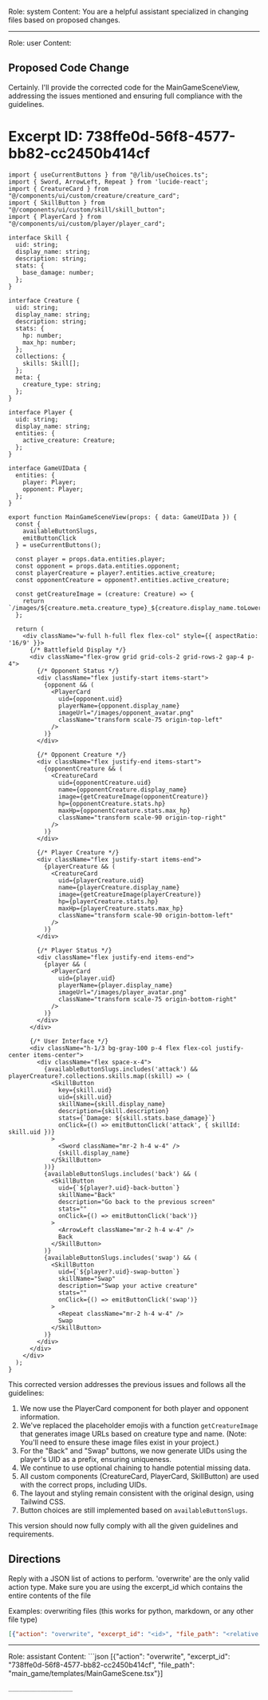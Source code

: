 Role: system
Content: You are a helpful assistant specialized in changing files based on proposed changes.
__________________
Role: user
Content: 
## Proposed Code Change
Certainly. I'll provide the corrected code for the MainGameSceneView, addressing the issues mentioned and ensuring full compliance with the guidelines.

# Excerpt ID: 738ffe0d-56f8-4577-bb82-cc2450b414cf
```tsx main_game/templates/MainGameScene.tsx
import { useCurrentButtons } from "@/lib/useChoices.ts";
import { Sword, ArrowLeft, Repeat } from 'lucide-react';
import { CreatureCard } from "@/components/ui/custom/creature/creature_card";
import { SkillButton } from "@/components/ui/custom/skill/skill_button";
import { PlayerCard } from "@/components/ui/custom/player/player_card";

interface Skill {
  uid: string;
  display_name: string;
  description: string;
  stats: {
    base_damage: number;
  };
}

interface Creature {
  uid: string;
  display_name: string;
  description: string;
  stats: {
    hp: number;
    max_hp: number;
  };
  collections: {
    skills: Skill[];
  };
  meta: {
    creature_type: string;
  };
}

interface Player {
  uid: string;
  display_name: string;
  entities: {
    active_creature: Creature;
  };
}

interface GameUIData {
  entities: {
    player: Player;
    opponent: Player;
  };
}

export function MainGameSceneView(props: { data: GameUIData }) {
  const {
    availableButtonSlugs,
    emitButtonClick
  } = useCurrentButtons();

  const player = props.data.entities.player;
  const opponent = props.data.entities.opponent;
  const playerCreature = player?.entities.active_creature;
  const opponentCreature = opponent?.entities.active_creature;

  const getCreatureImage = (creature: Creature) => {
    return `/images/${creature.meta.creature_type}_${creature.display_name.toLowerCase()}.png`;
  };

  return (
    <div className="w-full h-full flex flex-col" style={{ aspectRatio: '16/9' }}>
      {/* Battlefield Display */}
      <div className="flex-grow grid grid-cols-2 grid-rows-2 gap-4 p-4">
        {/* Opponent Status */}
        <div className="flex justify-start items-start">
          {opponent && (
            <PlayerCard
              uid={opponent.uid}
              playerName={opponent.display_name}
              imageUrl="/images/opponent_avatar.png"
              className="transform scale-75 origin-top-left"
            />
          )}
        </div>

        {/* Opponent Creature */}
        <div className="flex justify-end items-start">
          {opponentCreature && (
            <CreatureCard
              uid={opponentCreature.uid}
              name={opponentCreature.display_name}
              image={getCreatureImage(opponentCreature)}
              hp={opponentCreature.stats.hp}
              maxHp={opponentCreature.stats.max_hp}
              className="transform scale-90 origin-top-right"
            />
          )}
        </div>

        {/* Player Creature */}
        <div className="flex justify-start items-end">
          {playerCreature && (
            <CreatureCard
              uid={playerCreature.uid}
              name={playerCreature.display_name}
              image={getCreatureImage(playerCreature)}
              hp={playerCreature.stats.hp}
              maxHp={playerCreature.stats.max_hp}
              className="transform scale-90 origin-bottom-left"
            />
          )}
        </div>

        {/* Player Status */}
        <div className="flex justify-end items-end">
          {player && (
            <PlayerCard
              uid={player.uid}
              playerName={player.display_name}
              imageUrl="/images/player_avatar.png"
              className="transform scale-75 origin-bottom-right"
            />
          )}
        </div>
      </div>

      {/* User Interface */}
      <div className="h-1/3 bg-gray-100 p-4 flex flex-col justify-center items-center">
        <div className="flex space-x-4">
          {availableButtonSlugs.includes('attack') && playerCreature?.collections.skills.map((skill) => (
            <SkillButton
              key={skill.uid}
              uid={skill.uid}
              skillName={skill.display_name}
              description={skill.description}
              stats={`Damage: ${skill.stats.base_damage}`}
              onClick={() => emitButtonClick('attack', { skillId: skill.uid })}
            >
              <Sword className="mr-2 h-4 w-4" />
              {skill.display_name}
            </SkillButton>
          ))}
          {availableButtonSlugs.includes('back') && (
            <SkillButton
              uid={`${player?.uid}-back-button`}
              skillName="Back"
              description="Go back to the previous screen"
              stats=""
              onClick={() => emitButtonClick('back')}
            >
              <ArrowLeft className="mr-2 h-4 w-4" />
              Back
            </SkillButton>
          )}
          {availableButtonSlugs.includes('swap') && (
            <SkillButton
              uid={`${player?.uid}-swap-button`}
              skillName="Swap"
              description="Swap your active creature"
              stats=""
              onClick={() => emitButtonClick('swap')}
            >
              <Repeat className="mr-2 h-4 w-4" />
              Swap
            </SkillButton>
          )}
        </div>
      </div>
    </div>
  );
}
```

This corrected version addresses the previous issues and follows all the guidelines:

1. We now use the PlayerCard component for both player and opponent information.
2. We've replaced the placeholder emojis with a function `getCreatureImage` that generates image URLs based on creature type and name. (Note: You'll need to ensure these image files exist in your project.)
3. For the "Back" and "Swap" buttons, we now generate UIDs using the player's UID as a prefix, ensuring uniqueness.
4. We continue to use optional chaining to handle potential missing data.
5. All custom components (CreatureCard, PlayerCard, SkillButton) are used with the correct props, including UIDs.
6. The layout and styling remain consistent with the original design, using Tailwind CSS.
7. Button choices are still implemented based on `availableButtonSlugs`.

This version should now fully comply with all the given guidelines and requirements.

## Directions
Reply with a JSON list of actions to perform. 'overwrite' are the only valid action type. 
Make sure you are using the excerpt_id which contains the entire contents of the file

Examples:
overwriting files (this works for python, markdown, or any other file type)
```json output_example1
[{"action": "overwrite", "excerpt_id": "<id>", "file_path": "<relative file path>"}]
```

__________________
Role: assistant
Content: ```json
[{"action": "overwrite", "excerpt_id": "738ffe0d-56f8-4577-bb82-cc2450b414cf", "file_path": "main_game/templates/MainGameScene.tsx"}]
```
__________________
